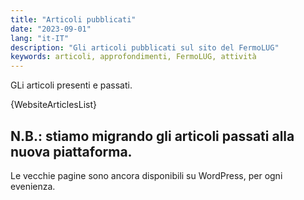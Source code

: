 ```yaml
---
title: "Articoli pubblicati"
date: "2023-09-01"
lang: "it-IT"
description: "Gli articoli pubblicati sul sito del FermoLUG"
keywords: articoli, approfondimenti, FermoLUG, attività
---
```


GLi articoli presenti e passati.

{WebsiteArticlesList}

## N.B.: stiamo migrando gli articoli passati alla nuova piattaforma.

Le vecchie pagine sono ancora disponibili su WordPress, per ogni evenienza.